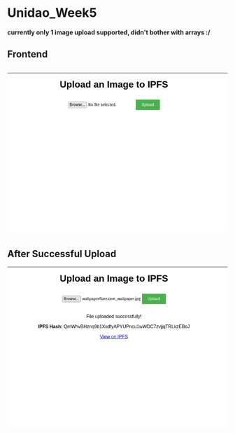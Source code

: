 # Unidao_Week5
**currently only 1 image upload supported, didn't bother with arrays :/**
## Frontend
![alt text](image1.png)
-------------------------------
## After Successful Upload
![After Successful Upload](image.png)